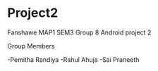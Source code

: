 # Project2
Fanshawe MAP1 SEM3 Group 8 Android project 2

Group Members

-Pemitha Randiya
-Rahul Ahuja
-Sai Praneeth 
